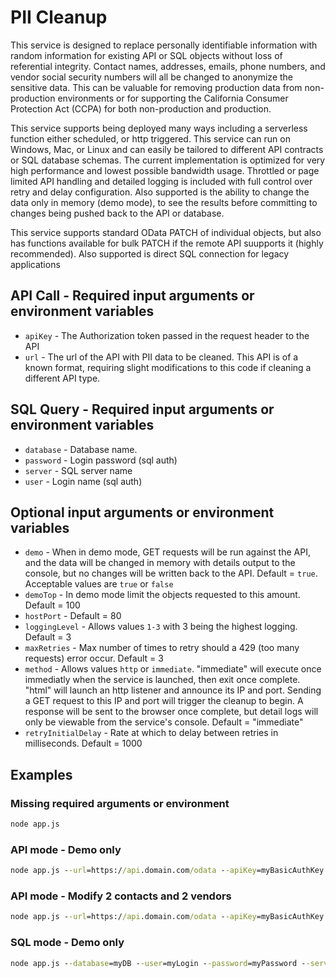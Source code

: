 # PII Cleanup

This service is designed to replace personally identifiable information with random information for existing API or SQL objects without loss of referential integrity.  Contact names, addresses, emails, phone numbers, and vendor social security numbers will all be changed to anonymize the sensitive data.  This can be valuable for removing production data from non-production environments or for supporting the California Consumer Protection Act (CCPA) for both non-production and production.

This service supports being deployed many ways including a serverless function either scheduled, or http triggered.  This service can run on Windows, Mac, or Linux and can easily be tailored to different API contracts or SQL database schemas.  The current implementation is optimized for very high performance and lowest possible bandwidth usage.  Throttled or page limited API handling and detailed logging is included with full control over retry and delay configuration.  Also supported is the ability to change the data only in memory (demo mode), to see the results before committing to changes being pushed back to the API or database.

This service supports standard OData PATCH of individual objects, but also has functions available for bulk PATCH if the remote API suupports it (highly recommended).  Also supported is direct SQL connection for legacy applications 

## API Call - Required input arguments or environment variables

* `apiKey` - The Authorization token passed in the request header to the API
* `url` - The url of the API with PII data to be cleaned.  This API is of a known format, requiring slight modifications to this code if cleaning a different API type.

## SQL Query - Required input arguments or environment variables

* `database` - Database name.
* `password` - Login password (sql auth)
* `server` - SQL server name
* `user` - Login name (sql auth)

## Optional input arguments or environment variables

* `demo` - When in demo mode, GET requests will be run against the API, and the data will be changed in memory with details output to the console, but no changes will be written back to the API. Default = `true`.  Acceptable values are `true` or `false`
* `demoTop` - In demo mode limit the objects requested to this amount.  Default = 100
* `hostPort` - Default = 80
* `loggingLevel` - Allows values `1-3` with 3 being the highest logging. Default = 3
* `maxRetries` - Max number of times to retry should a 429 (too many requests) error occur.  Default = 3
* `method` - Allows values `http` or `immediate`.  "immediate" will execute once immediatly when the service is launched, then exit once complete.  "html" will launch an http listener and announce its IP and port.  Sending a GET request to this IP and port will trigger the cleanup to begin.  A response will be sent to the browser once complete, but detail logs will only be viewable from the service's console.  Default = "immediate"
* `retryInitialDelay` - Rate at which to delay between retries in milliseconds.  Default = 1000

## Examples

### Missing required arguments or environment

```cmd
node app.js
```

### API mode - Demo only

```cmd
node app.js --url=https://api.domain.com/odata --apiKey=myBasicAuthKey
```

### API mode - Modify 2 contacts and 2 vendors

```cmd
node app.js --url=https://api.domain.com/odata --apiKey=myBasicAuthKey --demoTop=2 --demo=false
```

### SQL mode - Demo only

```cmd
node app.js --database=myDB --user=myLogin --password=myPassword --server=mySqlServer --demoTop=10
```

